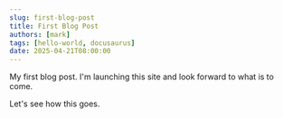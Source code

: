 ```yaml
---
slug: first-blog-post
title: First Blog Post
authors: [mark]
tags: [hello-world, docusaurus]
date: 2025-04-21T08:00:00
---
```


My first blog post. I'm launching this site and look forward to what is to come.

<!-- truncate -->

Let's see how this goes.
